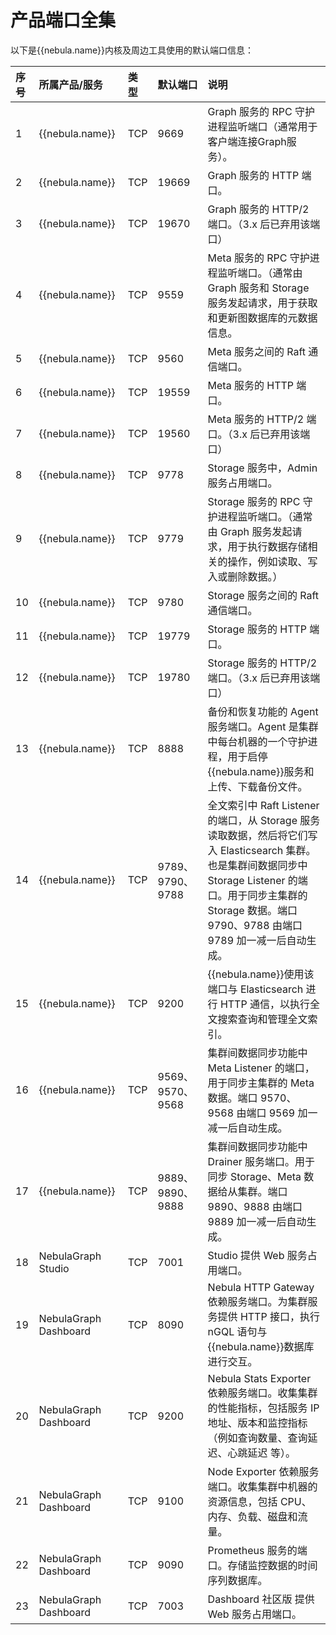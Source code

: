 # 产品端口全集

以下是{{nebula.name}}内核及周边工具使用的默认端口信息：

| 序号 | 所属产品/服务          | 类型 | 默认端口                      | 说明                                                         |
| :--- | :--------------------- | :--- | :---------------------------- | :----------------------------------------------------------- |
| 1    | {{nebula.name}}            | TCP  | 9669                          | Graph 服务的 RPC 守护进程监听端口（通常用于客户端连接Graph服务）。 |
| 2    | {{nebula.name}}            | TCP  | 19669                         | Graph 服务的 HTTP 端口。                                     |
| 3    | {{nebula.name}}            | TCP  | 19670                         | Graph 服务的 HTTP/2 端口。（3.x 后已弃用该端口）                    |
| 4    | {{nebula.name}}            | TCP  | 9559                          | Meta 服务的 RPC 守护进程监听端口。（通常由 Graph 服务和 Storage 服务发起请求，用于获取和更新图数据库的元数据信息。 |
| 5    | {{nebula.name}}            | TCP  | 9560                          | Meta 服务之间的 Raft 通信端口。                              |
| 6    | {{nebula.name}}            | TCP  | 19559                         | Meta 服务的 HTTP 端口。                                      |
| 7    | {{nebula.name}}            | TCP  | 19560                         | Meta 服务的 HTTP/2 端口。（3.x 后已弃用该端口）                     |
| 8    | {{nebula.name}}            | TCP  | 9778                          | Storage 服务中，Admin 服务占用端口。                         |
| 9   | {{nebula.name}}            | TCP  | 9779                          | Storage 服务的 RPC 守护进程监听端口。（通常由 Graph 服务发起请求，用于执行数据存储相关的操作，例如读取、写入或删除数据。） |
| 10   | {{nebula.name}}            | TCP  | 9780                          | Storage 服务之间的 Raft 通信端口。                           |
| 11   | {{nebula.name}}            | TCP  | 19779                         | Storage 服务的 HTTP 端口。                                   |
| 12   | {{nebula.name}}            | TCP  | 19780                         | Storage 服务的 HTTP/2 端口。（3.x 后已弃用该端口）                  |
| 13   | {{nebula.name}}            | TCP  | 8888                          | 备份和恢复功能的 Agent 服务端口。Agent 是集群中每台机器的一个守护进程，用于启停{{nebula.name}}服务和上传、下载备份文件。 |
| 14   | {{nebula.name}}            | TCP  | 9789、9790、9788 | 全文索引中 Raft Listener 的端口，从 Storage 服务读取数据，然后将它们写入 Elasticsearch 集群。<br/>也是集群间数据同步中 Storage Listener 的端口。用于同步主集群的 Storage 数据。端口 9790、9788 由端口 9789 加一减一后自动生成。 |
| 15   | {{nebula.name}}            | TCP  | 9200                          | {{nebula.name}}使用该端口与 Elasticsearch 进行 HTTP 通信，以执行全文搜索查询和管理全文索引。 |
| 16  | {{nebula.name}}            | TCP  | 9569、9570、9568| 集群间数据同步功能中 Meta Listener 的端口，用于同步主集群的 Meta 数据。端口 9570、9568 由端口 9569 加一减一后自动生成。 |
| 17   | {{nebula.name}}            | TCP  | 9889、9890、9888 | 集群间数据同步功能中 Drainer 服务端口。用于同步 Storage、Meta 数据给从集群。端口 9890、9888 由端口 9889 加一减一后自动生成。|
| 18   | NebulaGraph Studio     | TCP  | 7001                          | Studio 提供 Web 服务占用端口。                               |
| 19   | NebulaGraph Dashboard | TCP  | 8090                          | Nebula HTTP Gateway 依赖服务端口。为集群服务提供 HTTP 接口，执行 nGQL 语句与{{nebula.name}}数据库进行交互。 |
| 20   | NebulaGraph Dashboard | TCP  | 9200                          | Nebula Stats Exporter 依赖服务端口。收集集群的性能指标，包括服务 IP 地址、版本和监控指标（例如查询数量、查询延迟、心跳延迟 等）。 |
| 21   | NebulaGraph Dashboard | TCP  | 9100                          | Node Exporter 依赖服务端口。收集集群中机器的资源信息，包括 CPU、内存、负载、磁盘和流量。 |
| 22   | NebulaGraph Dashboard | TCP  | 9090                          | Prometheus 服务的端口。存储监控数据的时间序列数据库。        |
| 23   | NebulaGraph Dashboard | TCP  | 7003                          | Dashboard 社区版 提供 Web 服务占用端口。                     |
